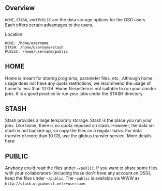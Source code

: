 [title]: - "Storage Solutions on OSG Connect"


Overview
--------

`HOME`, `STASH`, and `PUBLIC` are the data storage options for the OSG users.  Each offers certain advantages to the users.

Location:

    HOME: /home/username
    STASH: /home/username/stash
    PUBLIC: /home/username/public

HOME
----
Home is meant for storing programs, parameter files, etc., Although home usage does not have any quota restrictions, we recommend
the usage of home to less than 10 GB. Home filesystem is not suitable to run your condor jobs. It is a good practice to run your jobs under the STASH directory.

STASH
-----
Stash provides a large temporary storage. Stash is the place you run your jobs. Like home, there is no quota imposed on stash. However, the data on stash is not backed-up, so copy the files on a regular basis.  For data transfer of more than 10 GB, use the globus transfer service.   More details here:


PUBLIC
------
Anybody could read the files under `~/public`. If you want to share some files with your collaborators (including those don't have any account on OSG), keep the files under `~/public`. The `~public` is available via WWW as `http://stash.osgconnect.net/+username`.

 


